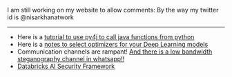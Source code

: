   I am still working on my website to allow comments: By the way my twitter id is @nisarkhanatwork

___
* Here is a [tutorial to use py4j to call java functions from python](py4j_guide.md)
* Here is a [notes to select optimizers for your Deep Learning models](notes_on_opt_alg.md)
* Communication channels are rampant! [And there is a low bandwidth steganography channel in whatsapp!!](whatsapp.md)
* [Databricks AI Security Framework](databricks.md)
